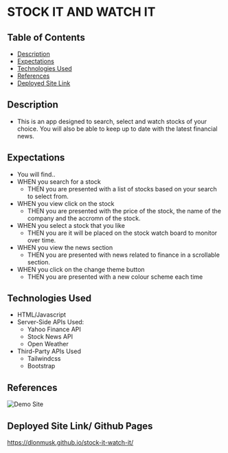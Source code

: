 # STOCK IT AND WATCH IT

## Table of Contents
- [Description](#description)
- [Expectations](#expectations)
- [Technologies Used](#technologies-used)
- [References](#references)
- [Deployed Site Link](#deployed-site)

## Description
- This is an app designed to search, select and watch stocks of your choice. You will also be able to keep up to date with the latest financial news.

## Expectations
- You will find..
- WHEN you search for a stock
    - THEN you are presented with a list of stocks based on your search to select from.
- WHEN you view click on the stock
    - THEN you are presented with the price of the stock, the name of the company and the accromn of the stock.
- WHEN you select a stock that you like
    - THEN you are it will be placed on the stock watch board to monitor over time.
- WHEN you view the news section
    - THEN you are presented with news related to finance in a scrollable section.
- WHEN you click on the change theme button
    - THEN you are presented with a new colour scheme each time

## Technologies Used
- HTML/Javascript
- Server-Side APIs Used:
    - Yahoo Finance API 
    - Stock News API 
    - Open Weather
- Third-Party APIs Used
    - Tailwindcss
    - Bootstrap

## References
![Demo Site](./Images/StockIt%26watchIt.bmp)

## Deployed Site Link/ Github Pages
 https://dlonmusk.github.io/stock-it-watch-it/